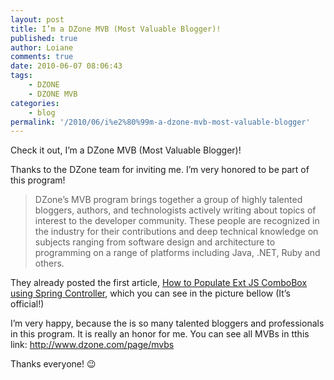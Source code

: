 ```yaml
---
layout: post
title: I’m a DZone MVB (Most Valuable Blogger)!
published: true
author: Loiane
comments: true
date: 2010-06-07 08:06:43
tags:
    - DZONE
    - DZONE MVB
categories:
    - blog
permalink: '/2010/06/i%e2%80%99m-a-dzone-mvb-most-valuable-blogger'
---
```

Check it out, I&#8217;m a DZone MVB (Most Valuable Blogger)!

Thanks to the DZone team for inviting me. I&#8217;m very honored to be part of this program!

> 
>   DZone&#8217;s MVB program brings together a group of highly talented bloggers, authors, and technologists actively writing about topics of interest to the developer community. These people are recognized in the industry for their contributions and deep technical knowledge on subjects ranging from software design and architecture to programming on a range of platforms including Java, .NET, Ruby and others.
> 

They already posted the first article, [How to Populate Ext JS ComboBox using Spring Controller][1], which you can see in the picture bellow (It&#8217;s official!) 


  



  I&#8217;m very happy, because the is so many talented bloggers and professionals in this program. It is really an honor for me. You can see all MVBs in tthis link: http://www.dzone.com/page/mvbs



  Thanks everyone! 😉


 [1]: http://www.dzone.com/articles/how-populate-ext-js-combobox